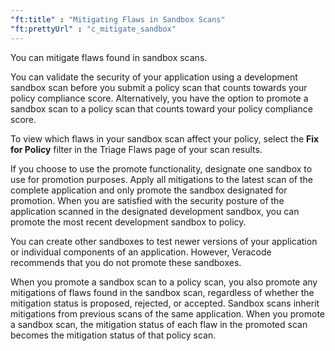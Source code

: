 ```yaml
---
"ft:title" : "Mitigating Flaws in Sandbox Scans"
"ft:prettyUrl" : "c_mitigate_sandbox"
---
```


You can mitigate flaws found in sandbox scans.

You can validate the security of your application using a development sandbox scan before you submit a policy scan that counts towards your policy compliance score. Alternatively, you have the option to promote a sandbox scan to a policy scan that counts toward your policy compliance score.

To view which flaws in your sandbox scan affect your policy, select the **Fix for Policy** filter in the Triage Flaws page of your scan results.

If you choose to use the promote functionality, designate one sandbox to use for promotion purposes. Apply all mitigations to the latest scan of the complete application and only promote the sandbox designated for promotion. When you are satisfied with the security posture of the application scanned in the designated development sandbox, you can promote the most recent development sandbox to policy.

You can create other sandboxes to test newer versions of your application or individual components of an application. However, Veracode recommends that you do not promote these sandboxes.

When you promote a sandbox scan to a policy scan, you also promote any mitigations of flaws found in the sandbox scan, regardless of whether the mitigation status is proposed, rejected, or accepted. Sandbox scans inherit mitigations from previous scans of the same application. When you promote a sandbox scan, the mitigation status of each flaw in the promoted scan becomes the mitigation status of that policy scan.
